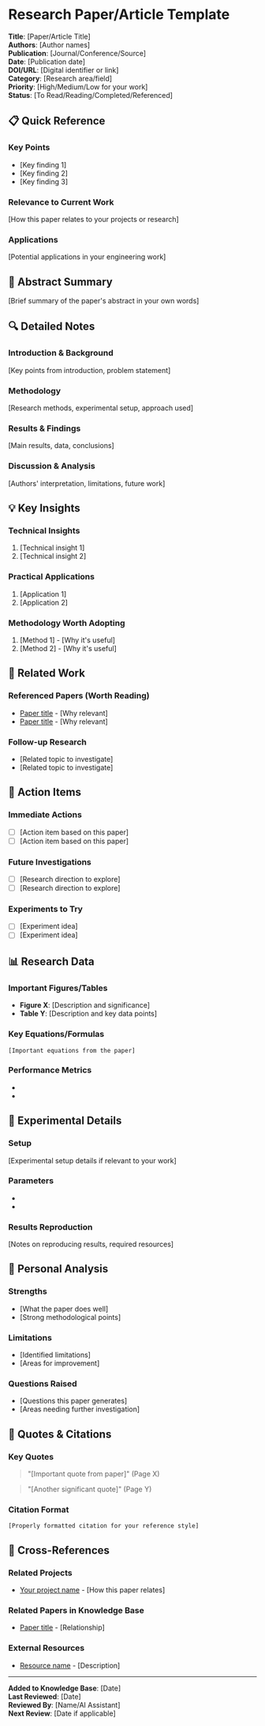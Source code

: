# Research Paper/Article Template

**Title**: [Paper/Article Title]  
**Authors**: [Author names]  
**Publication**: [Journal/Conference/Source]  
**Date**: [Publication date]  
**DOI/URL**: [Digital identifier or link]  
**Category**: [Research area/field]  
**Priority**: [High/Medium/Low for your work]  
**Status**: [To Read/Reading/Completed/Referenced]  

## 📋 Quick Reference

### Key Points
- [Key finding 1]
- [Key finding 2]  
- [Key finding 3]

### Relevance to Current Work
[How this paper relates to your projects or research]

### Applications
[Potential applications in your engineering work]

## 📄 Abstract Summary

[Brief summary of the paper's abstract in your own words]

## 🔍 Detailed Notes

### Introduction & Background
[Key points from introduction, problem statement]

### Methodology
[Research methods, experimental setup, approach used]

### Results & Findings
[Main results, data, conclusions]

### Discussion & Analysis
[Authors' interpretation, limitations, future work]

## 💡 Key Insights

### Technical Insights
1. [Technical insight 1]
2. [Technical insight 2]

### Practical Applications
1. [Application 1]
2. [Application 2]

### Methodology Worth Adopting
1. [Method 1] - [Why it's useful]
2. [Method 2] - [Why it's useful]

## 🔗 Related Work

### Referenced Papers (Worth Reading)
- [Paper title](link) - [Why relevant]
- [Paper title](link) - [Why relevant]

### Follow-up Research
- [Related topic to investigate]
- [Related topic to investigate]

## 🚀 Action Items

### Immediate Actions
- [ ] [Action item based on this paper]
- [ ] [Action item based on this paper]

### Future Investigations  
- [ ] [Research direction to explore]
- [ ] [Research direction to explore]

### Experiments to Try
- [ ] [Experiment idea]
- [ ] [Experiment idea]

## 📊 Research Data

### Important Figures/Tables
- **Figure X**: [Description and significance]
- **Table Y**: [Description and key data points]

### Key Equations/Formulas
```
[Important equations from the paper]
```

### Performance Metrics
- [Metric 1]: [Value/Range]
- [Metric 2]: [Value/Range]

## 🔬 Experimental Details

### Setup
[Experimental setup details if relevant to your work]

### Parameters
- [Parameter 1]: [Value/Range]
- [Parameter 2]: [Value/Range]

### Results Reproduction
[Notes on reproducing results, required resources]

## 💭 Personal Analysis

### Strengths
- [What the paper does well]
- [Strong methodological points]

### Limitations
- [Identified limitations]
- [Areas for improvement]

### Questions Raised
- [Questions this paper generates]
- [Areas needing further investigation]

## 📝 Quotes & Citations

### Key Quotes
> "[Important quote from paper]" (Page X)

> "[Another significant quote]" (Page Y)

### Citation Format
```
[Properly formatted citation for your reference style]
```

## 🔗 Cross-References

### Related Projects
- [Your project name](../Projects/project_link) - [How this paper relates]

### Related Papers in Knowledge Base
- [Paper title](../Papers/paper_link) - [Relationship]

### External Resources
- [Resource name](URL) - [Description]

---

**Added to Knowledge Base**: [Date]  
**Last Reviewed**: [Date]  
**Reviewed By**: [Name/AI Assistant]  
**Next Review**: [Date if applicable]